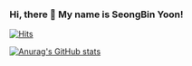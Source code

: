 ### Hi, there 👋 My name is SeongBin Yoon!

[![Hits](https://hits.seeyoufarm.com/api/count/incr/badge.svg?url=https%3A%2F%2Fgithub.com%2FSeongBinYoon%2FSeongBinYoon.git&count_bg=%2379C83D&title_bg=%23555555&icon=&icon_color=%23E7E7E7&title=Hits&edge_flat=false)](https://hits.seeyoufarm.com)

[![Anurag's GitHub stats](https://github-readme-stats.vercel.app/api?username=SeongBinYoon)](https://github.com/anuraghazra/github-readme-stats)

